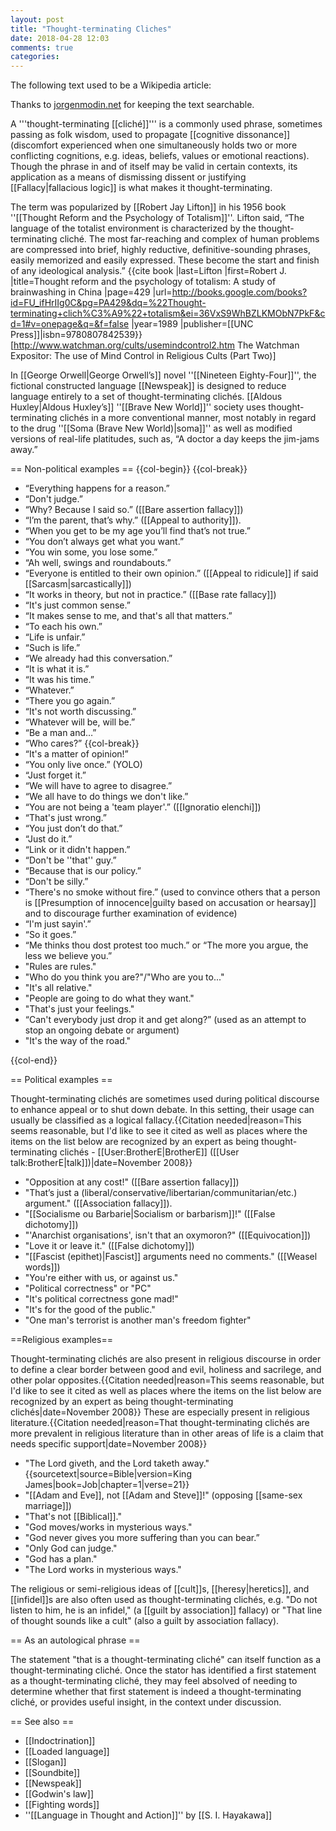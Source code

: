 ```yaml
---
layout: post
title: "Thought-terminating Cliches"
date: 2018-04-28 12:03
comments: true
categories: 
---
```


The following text used to be a Wikipedia article:

Thanks to [jorgenmodin.net](http://jorgenmodin.net/index_html/wikpedias-now-deleted-page-on-thought-terminating-cliche) for keeping the text searchable.

A '''thought-terminating [[cliché]]''' is a commonly used phrase, sometimes passing as folk wisdom, used to propagate [[cognitive dissonance]] (discomfort experienced when one simultaneously holds two or more conflicting cognitions, e.g. ideas, beliefs, values or emotional reactions).  Though the phrase in and of itself may be valid in certain contexts, its application as a means of dismissing dissent or justifying [[Fallacy|fallacious logic]] is what makes it thought-terminating.

The term was popularized by [[Robert Jay Lifton]] in his 1956 book ''[[Thought Reform and the Psychology of Totalism]]''. Lifton said, “The language of the totalist environment is characterized by the thought-terminating cliché. The most far-reaching and complex of human problems are compressed into brief, highly reductive, definitive-sounding phrases, easily memorized and easily expressed. These become the start and finish of any ideological analysis.” <ref name="cliche">{{cite book |last=Lifton |first=Robert J. |title=Thought reform and the psychology of totalism: A study of brainwashing in China |page=429 |url=http://books.google.com/books?id=FU_ifHrIIg0C&pg=PA429&dq=%22Thought-terminating+clich%C3%A9%22+totalism&ei=36VxS9WhBZLKMObN7PkF&cd=1#v=onepage&q=&f=false |year=1989 |publisher=[[UNC Press]]|isbn=9780807842539}}</ref><ref>[http://www.watchman.org/cults/usemindcontrol2.htm The Watchman Expositor: The use of Mind Control in Religious Cults (Part Two)]</ref> 

In [[George Orwell|George Orwell’s]] novel ''[[Nineteen Eighty-Four]]'', the fictional constructed language [[Newspeak]] is designed to reduce language entirely to a set of thought-terminating clichés. [[Aldous Huxley|Aldous Huxley’s]] ''[[Brave New World]]'' society uses thought-terminating clichés in a more conventional manner, most notably in regard to the drug ''[[Soma (Brave New World)|soma]]'' as well as modified versions of real-life platitudes, such as, “A doctor a day keeps the jim-jams away.”

== Non-political examples ==
{{col-begin}}
{{col-break}}
* “Everything happens for a reason.”
* “Don't judge.”
* “Why? Because I said so.” ([[Bare assertion fallacy]])
* “I’m the parent, that’s why.” ([[Appeal to authority]]).
* “When you get to be my age you’ll find that’s not true.”
* “You don’t always get what you want.”
* “You win some, you lose some.”
* “Ah well, swings and roundabouts.”
* “Everyone is entitled to their own opinion.” ([[Appeal to ridicule]] if said [[Sarcasm|sarcastically]])
* “It works in theory, but not in practice.” ([[Base rate fallacy]])
* “It's just common sense.”
* “It makes sense to me, and that's all that matters.”
* “To each his own.”
* “Life is unfair.”
* “Such is life.”
* “We already had this conversation.”
* “It is what it is.”
* “It was his time.”
* “Whatever.”
* “There you go again.”
* “It's not worth discussing.”
* “Whatever will be, will be.”
* “Be a man and…”
* “Who cares?”
{{col-break}}
* “It's a matter of opinion!”
* “You only live once.” (YOLO)
* “Just forget it.”
* “We will have to agree to disagree.”
* “We all have to do things we don't like.”
* “You are not being a 'team player'.” ([[Ignoratio elenchi]])
* “That's just wrong.”
* “You just don’t do that.”
* “Just do it.”
* “Link or it didn't happen.”
* “Don't be ''that'' guy.”
* “Because that is our policy.”
* “Don't be silly.”
* “There's no smoke without fire.” (used to convince others that a person is [[Presumption of innocence|guilty based on accusation or hearsay]] and to discourage further examination of evidence)
* “I'm just sayin'.”
* “So it goes.”
* “Me thinks thou dost protest too much.” or “The more you argue, the less we believe you.”
* "Rules are rules."
* "Who do you think you are?"/"Who are you to..."
* "It's all relative."
* "People are going to do what they want."
* "That's just your feelings."
* “Can't everybody just drop it and get along?” (used as an attempt to stop an ongoing debate or argument)
* "It's the way of the road."

{{col-end}}

== Political examples ==

<!-- Please do not add current examples without citing a reliable source (http://en.wikipedia.org/wiki/Wikipedia:Reliable_sources); avoid recentism and needless coatracking controversy. -->
Thought-terminating clichés are sometimes used during political discourse to enhance appeal or to shut down debate. In this setting, their usage can usually be classified as a logical fallacy.{{Citation needed|reason=This seems reasonable, but I'd like to see it cited as well as places where the items on the list below are recognized by an expert as being thought-terminating clichés - [[User:BrotherE|BrotherE]] ([[User talk:BrotherE|talk]])|date=November 2008}}

* "Opposition at any cost!" ([[Bare assertion fallacy]])
* "That’s just a (liberal/conservative/libertarian/communitarian/etc.) argument." ([[Association fallacy]]).
* "[[Socialisme ou Barbarie|Socialism or barbarism]]!" ([[False dichotomy]])
* "'Anarchist organisations', isn't that an oxymoron?" ([[Equivocation]])
* "Love it or leave it." ([[False dichotomy]])
* "[[Fascist (epithet)|Fascist]] arguments need no comments." ([[Weasel words]])
* "You're either with us, or against us."
* "Political correctness" or "PC"
* "It's political correctness gone mad!"
* "It's for the good of the public."
* "One man's terrorist is another man's freedom fighter"

==Religious examples== 

Thought-terminating clichés are also present in religious
discourse in order to define a clear border between good and evil, holiness and
sacrilege, and other polar opposites.{{Citation needed|reason=This seems
reasonable, but I'd like to see it cited as well as places where the items on
the list below are recognized by an expert as being thought-terminating
clichés|date=November 2008}} These are especially present in religious
literature.{{Citation needed|reason=That thought-terminating clichés are more
prevalent in religious literature than in other areas of life is a claim that
needs specific support|date=November 2008}}

* "The Lord giveth, and the Lord taketh away." {{sourcetext|source=Bible|version=King James|book=Job|chapter=1|verse=21}}
* "[[Adam and Eve]], not [[Adam and Steve]]!" (opposing [[same-sex marriage]])
* "That's not [[Biblical]]."
* "God moves/works in mysterious ways."
* "God never gives you more suffering than you can bear.”
* "Only God can judge."
* "God has a plan."
* "The Lord works in mysterious ways."

The religious or semi-religious ideas of [[cult]]s, [[heresy|heretics]], and
[[infidel]]s are also often used as thought-terminating clichés, e.g. "Do not
listen to him, he is an infidel," (a [[guilt by association]] fallacy) or "That
line of thought sounds like a cult" (also a guilt by association fallacy).

== As an autological phrase ==

The statement "that is a thought-terminating cliché" can itself function as a
thought-terminating cliché. Once the stator has identified a first statement as
a thought-terminating cliché, they may feel absolved of needing to determine
whether that first statement is indeed a thought-terminating cliché, or provides
useful insight, in the context under discussion.

== See also ==

* [[Indoctrination]]
* [[Loaded language]]
* [[Slogan]]
* [[Soundbite]]
* [[Newspeak]]
* [[Godwin's law]]
* [[Fighting words]]
* ''[[Language in Thought and Action]]'' by [[S. I. Hayakawa]]
